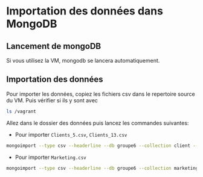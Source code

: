 # Importation des données dans MongoDB
## Lancement de mongoDB
Si vous utilisez la VM, mongodb se lancera automatiquement.

## Importation des données 
Pour importer les données, copiez les fichiers csv dans le repertoire source du VM. Puis vérifier si ils y sont avec 
```bash
ls /vagrant
```
Allez dans le dossier des données puis lancez les commandes suivantes:
* Pour importer `Clients_5.csv`, `Clients_13.csv`
```bash
mongoimport --type csv --headerline --db groupe6 --collection client --file Clients_N.csv
```

* Pour importer `Marketing.csv`
```bash
mongoimport --type csv --headerline --db groupe6 --collection marketing --file Marketing.csv
```
